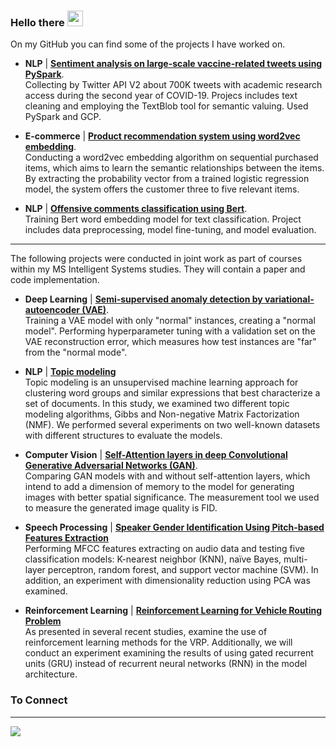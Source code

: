 
### Hello there <img src="https://media.giphy.com/media/hvRJCLFzcasrR4ia7z/giphy.gif" width="25">



On my GitHub you can find some of the projects I have worked on.



* **NLP** | [**Sentiment analysis on large-scale vaccine-related tweets using PySpark**](https://github.com/rotembaruch/twitter-bot-detection). 
<br>Collecting by Twitter API V2 about 700K tweets with academic research access during the second year of COVID-19. Projecs includes text cleaning and employing the TextBlob tool for semantic valuing. Used PySpark and GCP.

* **E-commerce** | [**Product recommendation system using word2vec embedding**](https://github.com/rotembaruch/Product-Recommendation-System). 
<br>Conducting a word2vec embedding algorithm on sequential purchased items, which aims to learn the semantic relationships between the items. By extracting the probability vector from a trained logistic regression model, the system offers the customer three to five relevant items.

* **NLP** | [**Offensive comments classification using Bert**](https://github.com/rotembar22/Offensive-comments-classification-using-Bert). 
<br>Training Bert word embedding model for text classification. Project includes data preprocessing, model fine-tuning, and model evaluation.

___________________________________________________________________________________________________________________________________________________

The following projects were conducted in joint work as part of courses within my  MS Intelligent Systems studies. They will contain a paper and code implementation.

* **Deep Learning** | [**Semi-supervised anomaly detection by variational-autoencoder (VAE)**](https://github.com/rotembaruch/Semi-Supervised-Anomaly-Detection-by-Variational-Autoencoder-). 
<br>Training a VAE model with only "normal" instances, creating a "normal model". Performing hyperparameter tuning with a validation set on the VAE reconstruction error, which measures how test instances are "far" from the "normal mode".

* **NLP** |  [**Topic modeling**](https://github.com/rotembaruch/Gibbs-And-NMF-For-Topic-Modeling) 
<br>Topic modeling is an unsupervised machine learning approach for clustering word groups and similar expressions that best characterize a set of documents. In this study, we examined two different topic modeling algorithms, Gibbs and Non-negative Matrix Factorization (NMF). We performed several experiments on two well-known datasets with different structures to evaluate the models.

* **Computer Vision** |  [**Self-Attention layers in deep Convolutional Generative Adversarial Networks (GAN)**](https://github.com/rotembaruch/Self--Attention-Layers-in-Deep-Convolutional-Generative-Adversarial-Networks). 
<br>Comparing GAN models with and without self-attention layers, which intend to add a dimension of memory to the model for generating images with better spatial significance. The measurement tool we used to measure the generated image quality is FID.

* **Speech Processing** |  [**Speaker Gender Identification Using Pitch-based Features Extraction**](https://github.com/rotembar22/Speaker-Gender-Identification-Using-Pitch-based-Features-Extraction) 
<br>Performing MFCC features extracting on audio data and testing five classification models: K-nearest neighbor (KNN), naïve Bayes, multi-layer perceptron, random forest, and support vector machine (SVM). In addition, an experiment with dimensionality reduction using PCA was examined.


* **Reinforcement Learning** |  [**Reinforcement Learning for Vehicle Routing Problem**](https://github.com/rotembar22/Reinforcement-Learning-for-Vehicle-Routing-Problem-VRP-) 
<br>As presented in several recent studies, examine the use of reinforcement learning methods for the VRP. Additionally, we will conduct an experiment examining the results of using gated recurrent units (GRU) instead of recurrent neural networks (RNN) in the model architecture.


### To Connect
---

 [<img src="https://img.shields.io/badge/linkedin-%230077B5.svg?&style=for-the-badge&logo=linkedin&logoColor=white" />](https://www.linkedin.com/in/rotembar-ai/)

